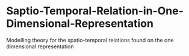 # Saptio-Temporal-Relation-in-One-Dimensional-Representation
Modelling theory for the spatio-temporal relations found on the one dimensional representation
